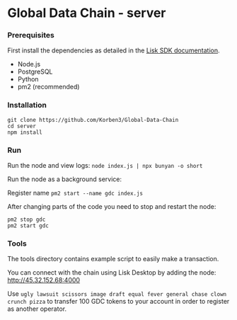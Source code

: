 # Global Data Chain - server

### Prerequisites

First install the dependencies as detailed in the [Lisk SDK documentation](https://lisk.io/documentation/lisk-sdk/setup).

- Node.js
- PostgreSQL
- Python
- pm2 (recommended)

### Installation

```
git clone https://github.com/Korben3/Global-Data-Chain
cd server
npm install
```

### Run

Run the node and view logs: `node index.js | npx bunyan -o short`

Run the node as a background service:

Register name `pm2 start --name gdc index.js`

After changing parts of the code you need to stop and restart the node:

```
pm2 stop gdc
pm2 start gdc
```

### Tools

The tools directory contains example script to easily make a transaction.

You can connect with the chain using Lisk Desktop by adding the node: http://45.32.152.68:4000

Use `ugly lawsuit scissors image draft equal fever general chase clown crunch pizza` to transfer 100 GDC tokens to your account in order to register as another operator.
